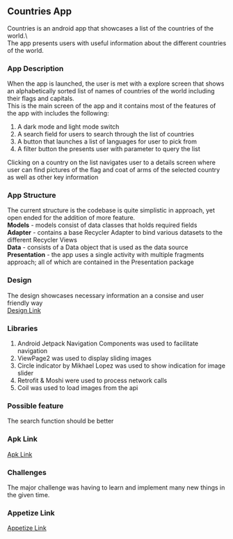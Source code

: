 
## Countries App
Countries is an android app that showcases a list of the countries of the world.\  
The app presents users with useful information about the different countries of the world.

### App Description
When the app is launched, the user is met with a explore screen that shows an alphabetically sorted list of names of countries of the world including their flags and capitals.  
This is the main screen of the app and it contains most of the features of the app with includes the following:
1. A dark mode and light mode switch
2. A search field for users to search through the list of countries
3. A button that launches a list of languages for user to pick from
4. A filter button the presents user with parameter to query the list

Clicking on a country on the list navigates user to a details screen where user can find pictures of the flag and coat of arms of the selected country as well as other key information


### App Structure
The current structure is the codebase is quite simplistic in approach, yet open ended for the addition of more feature.  
**Models** - models consist of data classes that holds required fields   
**Adapter** - contains a base Recycler Adapter to bind various datasets to the different Recycler Views   
**Data** - consists of a Data object that is used as the data source
**Presentation** - the app uses a single activity with multiple fragments approach; all of which are contained in the Presentation package




### Design
The design showcases necessary information an a consise and user friendly way  
[Design Link](https://www.figma.com/file/v9AXj4VZNnx26fTthrPbhX/Explore?node-id=0%3A1&t=fDKQ7SGIU6MmYylU-0)




### Libraries
1. Android Jetpack Navigation Components was used to facilitate navigation
2. ViewPage2 was used to display sliding images
3. Circle indicator by Mikhael Lopez was used to show indication for image slider
4. Retrofit & Moshi were used to process network calls
5. Coil was used to load images from the api

### Possible feature
The search function should be better

### Apk Link
[Apk Link](https://drive.google.com/file/d/13xKOGA2kgFnJywZwByZX0Fzw6r6110b4/view?usp=sharing)


### Challenges
The major challenge was having to learn and implement many new things  in the given time.



### Appetize Link
[Appetize Link](https://appetize.io/app/2tlinvfptnp2d3gzaenbewskha)